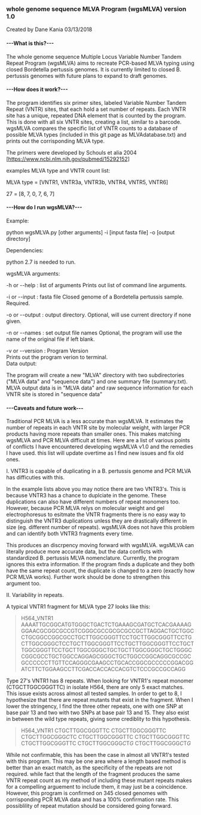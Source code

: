 ### whole genome sequence MLVA Program (wgsMLVA) version 1.0
Created by Dane Kania
03/13/2018

#### ---What is this?---

The whole genome sequence Multiple Locus Variable Number Tandem Repeat Program (wgsMLVA) aims to recreate PCR-based MLVA typing using closed Bordetella pertussis genomes. It is currently limited to closed B. pertussis genomes with future plans to expand to draft genomes.


#### ---How does it work?---

The program identifies six primer sites, labeled Variable Number Tandem Repeat (VNTR) sites, that each hold a set number of repeats. Each VNTR site has a unique, repeated DNA element that is counted by the program. This is done with all six VNTR sites, creating a list, similar to a barcode. wgsMLVA compares the specific list of VNTR counts to a database of possible MLVA types (included in this git page as MLVAdatabase.txt) and prints out the corrisponding MLVA type. 

The primers were developed by Schouls et alia 2004 [https://www.ncbi.nlm.nih.gov/pubmed/15292152]

examples MLVA type and VNTR count list:

MLVA type = [VNTR1, VNTR3a, VNTR3b, VNTR4, VNTR5, VNTR6]

27 = [8, 7, 0, 7, 6, 7]


#### ---How do I run wgsMLVA?---

Example: 

python wgsMLVA.py [other arguments] -i [input fasta file] -o [output directory] 

Dependencies:

python 2.7 is needed to run.

wgsMLVA arguments:

-h or --help : list of arguments
		Prints out list of command line arguments.

-i or --input : fasta file
		Closed genome of a Bordetella pertussis sample. Required.

-o or --output : output directory.
		Optional, will use current directory if none given.

-n or --names : set output file names
		Optional, the program will use the name of the original file if left blank.

-v or --version : Program Version		
		Prints out the program verion to terminal.	
Data output:

The program will create a new "MLVA" directory with two subdirectories ("MLVA data" and "sequence data") and one
summary file (summary.txt). MLVA output data is in "MLVA data" and raw sequence information for each VNTR
site is stored in "sequence data"

 
#### ---Caveats and future work---

Traditional PCR MLVA is a less accurate than wgsMLVA. It estimates the number of repeats in each VNTR site by molecular weight, with larger PCR products having more repeats than smaller ones. This makes matching wgsMLVA and PCR MLVA difficult at times. Here are a list of various points of conflicts I have encountered developing wgsMLVA v1.0 and the remedies I have used. this list will update overtime as I find new issues and fix old ones.

I. VNTR3 is capable of duplicating in a B. pertussis genome and PCR MLVA has difficuties with this.

In the example lists above you may notice there are two VNTR3's. This is because VNTR3 has a chance to duplciate in the genome. These duplications can also have different numbers of repeat monomers too. However, because PCR MLVA relys on molecular weight and gel electrophoresus to esitmate the VNTR fragments there is no easy way to distinguish the VNTR3 duplications unless they are drastically different in size (eg. different number of repeats). wgsMLVA does not have this problem and can identify both VNTR3 fragments every time.

This produces an discrpency moving forward with wgsMLVA. wgsMLVA can literally produce more accurate data, but the data conflicts with standardized B. pertussis MLVA nomenclature. Currently, the program ignores this extra information. If the program finds a duplicate and they both have the same repeat count, the duplicate is changed to a zero (exactly how PCR MLVA works). Further work should be done to strengthen this argument too.

II. Variability in repeats.

A typical VNTR1 fragment for MLVA type 27 looks like this:

>H564_VNTR1 
AAAATTGCGGCATGTGGGCTGACTCTGAAAGCGATGCTCACGAAAAGGGAACGCGGCGCCGTCGGGCGCCGCGCGCCGCTTAGGACTGCTGGCCTGCGGCCGGCGCCTGCTTGGCGGGTTCCTGCTTGGCGGGTTCCTGCTTGGCGGGCTCCTGCTTGGCGGGTTCCTGCTTGGCGGGTTCCTGCTTGGCGGGTTCCTGCTTGGCGGGCTGCTGCTTGGCGGGCTGCTGGGCCGGCGCCTGCTGGCCAGGAGCGGGCTGCTGGCCGGCAGGCGCCGCGCCCCCCTTGTTCCAGGGCGAAGCCTGCACCGGCGCCCCCGGACGGATCTTCTGGAAGCCTTCGACCACCACCACGTCTCCCGCCGCCAGG

Type 27's VNTR1 has 8 repeats. When looking for VNTR1's repeat monomer (CTGCTTGGCGGGTTC) in isolate H564, there are only 5 exact matches. This issue exists across almost all tested samples. In order to get to 8, I hypothesize that there are repeat mutants that exist in the fragment. When I lower the stringency, I find the three other repeats, one with one SNP at base pair 13 and two with two SNPs at base pair 13 and 15. They also exist in between the wild type repeats, giving some crediblity to this hypothesis. 

>H564_VNTR1 
CTGCTTGGCGGGTTC CTGCTTGGCGGGTTC CTGCTTGGCGGG*C*TC CTGCTTGGCGGGTTC CTGCTTGGCGGGTTC CTGCTTGGCGGGTTC CTGCTTGGCGGG*C*T*G* CTGCTTGGCGGG*C*T*G*

While not confirmable, this has been the case in almost all VNTR1's tested with this program. This may be one area where a length based method is better than an exact match, as the specificity of the repeats are not required. while fact that the length of the fragment produces the same VNTR repeat count as my method of including these mutant repeats makes for a compelling arguement to include them, it may just be a coincidence. However, this program is confirmed on 345 closed genomes with corrisponding PCR MLVA data and has a 100% confirmation rate. This possiblility of repeat mutation should be considered going forward.
